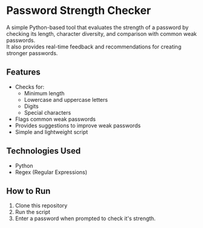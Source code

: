 # Password Strength Checker

A simple Python-based tool that evaluates the strength of a password by checking its length, character diversity, and comparison with common weak passwords.  
It also provides real-time feedback and recommendations for creating stronger passwords.

## Features
- Checks for:
  - Minimum length
  - Lowercase and uppercase letters
  - Digits
  - Special characters
- Flags common weak passwords
- Provides suggestions to improve weak passwords
- Simple and lightweight script

## Technologies Used
- Python
- Regex (Regular Expressions)

## How to Run
1. Clone this repository
2. Run the script
3. Enter a password when prompted to check it's strength.
